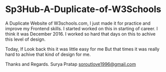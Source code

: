 # Sp3Hub-A-Duplicate-of-W3Schools

A Duplicate Website of W3schools.com, I just made it for practice and improve my Frontend skills. I started worked on this in starting of career. I think it was December 2016. I worked so hard that days on this to achive this level of design.

 <!-- 
   *
   * I Basically used HTML, CSS, JavaScript, Jquery(old Library), Bootstrap, PHP, MYSQLi.
   *
  -->

Today, If Look back this it was little easy for me But that times it was really hard to achive that kind of design for me.

Thanks and Regards.
Surya Pratap
soroutlove1996@gmail.com
